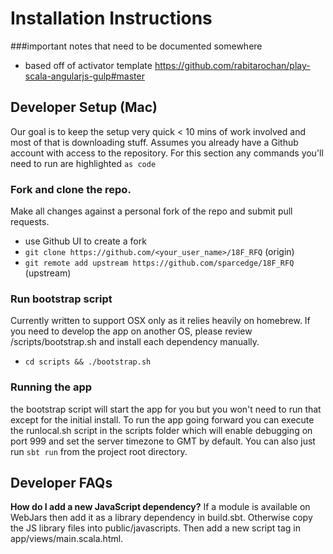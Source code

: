 # Installation Instructions

###important notes that need to be documented somewhere
* based off of activator template https://github.com/rabitarochan/play-scala-angularjs-gulp#master

## Developer Setup (Mac)
Our goal is to keep the setup very quick < 10 mins of work involved and most of
that is downloading stuff. Assumes you already have a Github account with access
to the repository. For this section any commands you'll need to run are highlighted
```as code```

### Fork and clone the repo.
Make all changes against a personal fork of the repo and submit pull requests.

* use Github UI to create a fork
* ```git clone https://github.com/<your_user_name>/18F_RFQ``` (origin)
* ```git remote add upstream https://github.com/sparcedge/18F_RFQ``` (upstream)

### Run bootstrap script
Currently written to support OSX only as it relies heavily on homebrew. If you
need to develop the app on another OS, please review /scripts/bootstrap.sh and
install each dependency manually.

* ```cd scripts && ./bootstrap.sh```

### Running the app
the bootstrap script will start the app for you but you won't need to run that
except for the initial install. To run the app going forward you can execute the
runlocal.sh script in the scripts folder which will enable debugging on port 999
and set the server timezone to GMT by default. You can also just run ```sbt run```
from the project root directory.


## Developer FAQs
__How do I add a new JavaScript dependency?__
If a module is available on WebJars then add it as a library dependency in build.sbt.
Otherwise copy the JS library files into public/javascripts. Then add a new script
tag in app/views/main.scala.html.
